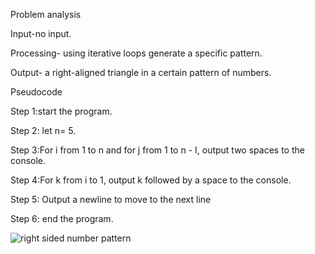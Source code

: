 Problem analysis

Input-no input.

Processing- using iterative loops generate a specific pattern.

Output- a right-aligned triangle in a certain pattern of numbers.


Pseudocode

Step 1:start the program. 

Step 2: let n= 5.

Step 3:For i from 1 to n and for j from 1 to n - I, output two spaces to the console.

Step 4:For k from i to 1, output k followed by a space to the console.

Step 5: Output a newline to move to the next line

Step 6: end the program.


![right sided number pattern](https://github.com/SWEG-2015EC-Batch/Binary-Bombers/assets/149320386/3c04c654-eda1-4867-b5f0-2ef9d420f915)

